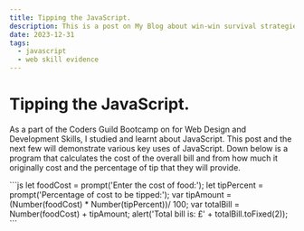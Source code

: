 ```yaml
---
title: Tipping the JavaScript.
description: This is a post on My Blog about win-win survival strategies.
date: 2023-12-31
tags:
  - javascript
  - web skill evidence
---
```


<div class="container fluid">
  <h1 class="col align-self-center">Tipping the JavaScript.</h1>
  <div class="row justify-content-center">
    <p class="col-8">
	As a part of the Coders Guild Bootcamp on for Web Design and Development Skills, I studied and learnt about JavaScript. This post and the next few will demonstrate various key uses of JavaScript. Down below is a program that calculates the cost of the overall bill and from how much it originally cost and the percentage of tip that they will provide.
    </p>	
  </div>
</div>
```js
		let foodCost = prompt('Enter the cost of food:');
		let tipPercent = prompt('Percentage of cost to be tipped:'); 
		var tipAmount = (Number(foodCost) * Number(tipPercent))/ 100;
		var totalBill = Number(foodCost) + tipAmount;
		alert('Total bill is: £' + totalBill.toFixed(2));
	```


